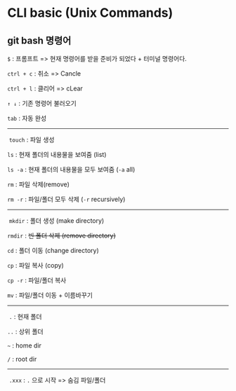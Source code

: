 # CLI basic (Unix Commands)​
## git bash 명령어

`$` : 프롬프트 => 현재 명령어를 받을 준비가 되었다 + 터미널 명령어다.
​

`ctrl + c` : 취소 => Cancle

`ctrl + l` : 클리어 => cLear

`↑ ↓` : 기존 명령어 불러오기

`tab` : 자동 완성

---
​
`touch` : 파일 생성

`ls` : 현재 폴더의 내용물을 보여줌 (list)

`ls -a` : 현재 폴더의 내용물을 모두 보여줌 (`-a` all)

`rm` : 파일 삭제(remove)

`rm -r` : 파일/폴더 모두 삭제 (`-r` recursively)

---
​
`mkdir` : 폴더 생성 (make directory)

`rmdir` : ~~빈 폴더 삭제 (remove directory)~~

`cd` : 폴더 이동 (change directory)

`cp` : 파일 복사 (copy)

`cp -r` : 파일/폴더 복사 

`mv` : 파일/폴더 이동 + 이름바꾸기

---
​​
`.` : 현재 폴더

`..` : 상위 폴더

`~` : home dir

`/` : root dir

---
​
`.xxx` : `.` 으로 시작 => 숨김 파일/폴더